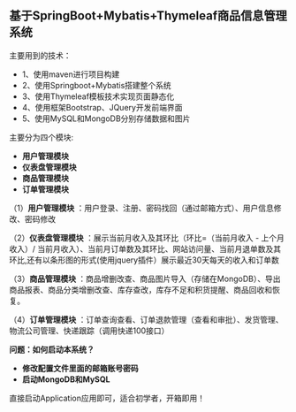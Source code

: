 ## 基于SpringBoot+Mybatis+Thymeleaf商品信息管理系统

主要用到的技术：
- 1、使用maven进行项目构建 
- 2、使用Springboot+Mybatis搭建整个系统 
- 3、使用Thymeleaf模板技术实现页面静态化
- 4、使用框架Bootstrap、JQuery开发前端界面  
- 5、使用MySQL和MongoDB分别存储数据和图片

主要分为四个模块:

- **用户管理模块** 
- **仪表盘管理模块** 
- **商品管理模块** 
- **订单管理模块** 

（1）**用户管理模块** 
：用户登录、注册、密码找回（通过邮箱方式）、用户信息修改、密码修改

（2）**仪表盘管理模块**
：展示当前月收入及其环比（环比=（当前月收入 - 上个月收入）/ 当前月收入）、当前月订单数及其环比、网站访问量、当前月退单数及其环比,还有以条形图的形式(使用jquery插件）展示最近30天每天的收入和订单数

（3）**商品管理模块**
：商品增删改查、商品图片导入（存储在MongoDB）、导出商品报表、商品分类增删改查、库存查改，库存不足和积货提醒、商品回收和恢复。

（4）**订单管理模块**
：订单查询查看、订单退款管理（查看和审批）、发货管理、物流公司管理、快递跟踪（调用快递100接口）

**问题：如何启动本系统？**

- **修改配置文件里面的邮箱账号密码** 
- **启动MongoDB和MySQL** 

直接启动Application应用即可，适合初学者，开箱即用！
